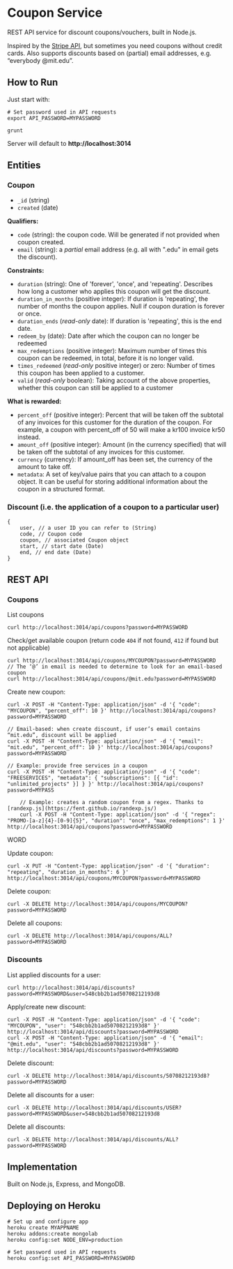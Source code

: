 # Coupon Service

REST API service for discount coupons/vouchers, built in Node.js.

Inspired by the [Stripe API](https://stripe.com/docs/api#coupons), but sometimes you need coupons without credit cards.
Also supports discounts based on (partial) email addresses, e.g. “everybody @mit.edu”.


## How to Run

Just start with:

	# Set password used in API requests
	export API_PASSWORD=MYPASSWORD

	grunt

Server will default to **http://localhost:3014**


## Entities

### Coupon

* `_id` (string)
* `created` (date)

**Qualifiers:**

* `code` (string): the coupon code. Will be generated if not provided when coupon created.
* `email` (string): a _partial_ email address (e.g. all with ".edu" in email gets the discount).

**Constraints:**

* `duration` (string): One of 'forever', 'once', and 'repeating'. Describes how long a customer who applies this coupon will get the discount.
* `duration_in_months` (positive integer): If duration is 'repeating', the number of months the coupon applies. Null if coupon duration is forever or once.
* `duration_ends` (_read-only_ date): If duration is 'repeating', this is the end date.
* `redeem_by` (date): Date after which the coupon can no longer be redeemed
* `max_redemptions` (positive integer): Maximum number of times this coupon can be redeemed, in total, before it is no longer valid.
* `times_redeemed` (_read-only_ positive integer) or zero: Number of times this coupon has been applied to a customer.
* `valid` (_read-only_ boolean): Taking account of the above properties, whether this coupon can still be applied to a customer

**What is rewarded:**

* `percent_off` (positive integer): Percent that will be taken off the subtotal of any invoices for this customer for the duration of the coupon. For example, a coupon with percent_off of 50 will make a kr100 invoice kr50 instead.
* `amount_off` (positive integer): Amount (in the currency specified) that will be taken off the subtotal of any invoices for this customer.
* `currency` (currency): If amount_off has been set, the currency of the amount to take off.
* `metadata`: A set of key/value pairs that you can attach to a coupon object. It can be useful for storing additional information about the coupon in a structured format.

### Discount (i.e. the application of a coupon to a particular user)

	{
		user, // a user ID you can refer to (String)
		code, // Coupon code
		coupon, // associated Coupon object
		start, // start date (Date)
		end, // end date (Date)
	}


## REST API

### Coupons

List coupons

	curl http://localhost:3014/api/coupons?password=MYPASSWORD

Check/get available coupon (return code `404` if not found, `412` if found but not applicable)

	curl http://localhost:3014/api/coupons/MYCOUPON?password=MYPASSWORD
	// The ‘@’ in email is needed to determine to look for an email-based coupon
	curl http://localhost:3014/api/coupons/@mit.edu?password=MYPASSWORD

Create new coupon:

	curl -X POST -H "Content-Type: application/json" -d '{ "code": "MYCOUPON", "percent_off": 10 }' http://localhost:3014/api/coupons?password=MYPASSWORD

	// Email-based: when create discount, if user’s email contains “mit.edu”, discount will be applied
	curl -X POST -H "Content-Type: application/json" -d '{ "email": "mit.edu", "percent_off": 10 }' http://localhost:3014/api/coupons?password=MYPASSWORD

	// Example: provide free services in a coupon
	curl -X POST -H "Content-Type: application/json" -d '{ "code": "FREESERVICES", "metadata": { "subscriptions": [{ "id": "unlimited_projects" }] } }' http://localhost:3014/api/coupons?password=MYPASS

        // Example: creates a random coupon from a regex. Thanks to [randexp.js](https://fent.github.io/randexp.js/) 
        curl -X POST -H "Content-Type: application/json" -d '{ "regex": "PROMO-[a-z]{4}-[0-9]{5}", "duration": "once", "max_redemptions": 1 }' http://localhost:3014/api/coupons?password=MYPASSWORD

WORD

Update coupon:

	curl -X PUT -H "Content-Type: application/json" -d '{ "duration": "repeating", "duration_in_months": 6 }' http://localhost:3014/api/coupons/MYCOUPON?password=MYPASSWORD

Delete coupon:

	curl -X DELETE http://localhost:3014/api/coupons/MYCOUPON?password=MYPASSWORD

Delete all coupons:

	curl -X DELETE http://localhost:3014/api/coupons/ALL?password=MYPASSWORD


### Discounts

List applied discounts for a user:

	curl http://localhost:3014/api/discounts?password=MYPASSWORD&user=548cbb2b1ad50708212193d8

Apply/create new discount:

	curl -X POST -H "Content-Type: application/json" -d '{ "code": "MYCOUPON", "user": "548cbb2b1ad50708212193d8" }' http://localhost:3014/api/discounts?password=MYPASSWORD
	curl -X POST -H "Content-Type: application/json" -d '{ "email": "@mit.edu", "user": "548cbb2b1ad50708212193d8" }' http://localhost:3014/api/discounts?password=MYPASSWORD

Delete discount:

	curl -X DELETE http://localhost:3014/api/discounts/50708212193d8?password=MYPASSWORD

Delete all discounts for a user:

	curl -X DELETE http://localhost:3014/api/discounts/USER?password=MYPASSWORD&user=548cbb2b1ad50708212193d8

Delete all discounts:

	curl -X DELETE http://localhost:3014/api/discounts/ALL?password=MYPASSWORD


## Implementation

Built on Node.js, Express, and MongoDB.


## Deploying on Heroku

	# Set up and configure app
	heroku create MYAPPNAME
	heroku addons:create mongolab
	heroku config:set NODE_ENV=production

	# Set password used in API requests
	heroku config:set API_PASSWORD=MYPASSWORD
